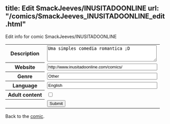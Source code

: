 title: Edit SmackJeeves/INUSITADOONLINE
url: "/comics/SmackJeeves_INUSITADOONLINE_edit.html"
---
Edit info for comic SmackJeeves/INUSITADOONLINE

<form name="comic" action="http://gaepostmail.appspot.com/comic/" method="post">
<table class="comicinfo">
<tr>
<th>Description</th><td><textarea name="description" cols="40" rows="3">Uma simples comedia romantica ;D</textarea></td>
</tr>
<tr>
<th>Website</th><td><input type="text" name="url" value="http://www.inusitadoonline.com/comics/" size="40"/></td>
</tr>
<tr>
<th>Genre</th><td><input type="text" name="genre" value="Other" size="40"/></td>
</tr>
<tr>
<th>Language</th><td><input type="text" name="language" value="English" size="40"/></td>
</tr>
<tr>
<th>Adult content</th><td><input type="checkbox" name="adult" value="adult" /></td>
</tr>
<tr>
<th></th><td>
<input type="hidden" name="comic" value="SmackJeeves_INUSITADOONLINE" />
<input type="submit" name="submit" value="Submit" />
</td>
</tr>
</table>
</form>

Back to the [comic](SmackJeeves_INUSITADOONLINE.html).
